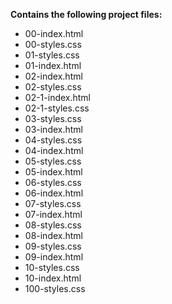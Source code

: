 __Contains the following project files:__  
* 00-index.html  
* 00-styles.css  
* 01-styles.css  
* 01-index.html  
* 02-index.html  
* 02-styles.css  
* 02-1-index.html  
* 02-1-styles.css  
* 03-styles.css  
* 03-index.html  
* 04-styles.css  
* 04-index.html  
* 05-styles.css  
* 05-index.html  
* 06-styles.css  
* 06-index.html  
* 07-styles.css  
* 07-index.html  
* 08-styles.css  
* 08-index.html  
* 09-styles.css  
* 09-index.html  
* 10-styles.css  
* 10-index.html
* 100-styles.css

